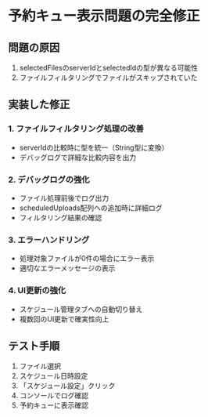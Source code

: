 # 予約キュー表示問題の完全修正

## 問題の原因
1. selectedFilesのserverIdとselectedIdの型が異なる可能性
2. ファイルフィルタリングでファイルがスキップされていた

## 実装した修正

### 1. ファイルフィルタリング処理の改善
- serverIdの比較時に型を統一（String型に変換）
- デバッグログで詳細な比較内容を出力

### 2. デバッグログの強化
- ファイル処理前後でログ出力
- scheduledUploads配列への追加時に詳細ログ
- フィルタリング結果の確認

### 3. エラーハンドリング
- 処理対象ファイルが0件の場合にエラー表示
- 適切なエラーメッセージの表示

### 4. UI更新の強化
- スケジュール管理タブへの自動切り替え
- 複数回のUI更新で確実性向上

## テスト手順
1. ファイル選択
2. スケジュール日時設定
3. 「スケジュール設定」クリック
4. コンソールでログ確認
5. 予約キューに表示確認